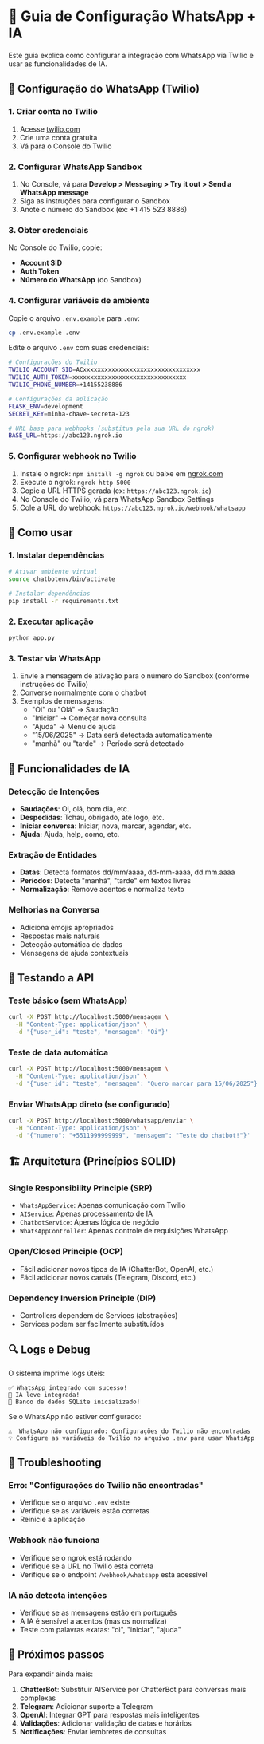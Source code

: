 # 📱 Guia de Configuração WhatsApp + IA

Este guia explica como configurar a integração com WhatsApp via Twilio e usar as funcionalidades de IA.

## 🔧 Configuração do WhatsApp (Twilio)

### 1. Criar conta no Twilio
1. Acesse [twilio.com](https://www.twilio.com)
2. Crie uma conta gratuita
3. Vá para o Console do Twilio

### 2. Configurar WhatsApp Sandbox
1. No Console, vá para **Develop > Messaging > Try it out > Send a WhatsApp message**
2. Siga as instruções para configurar o Sandbox
3. Anote o número do Sandbox (ex: +1 415 523 8886)

### 3. Obter credenciais
No Console do Twilio, copie:
- **Account SID**
- **Auth Token**
- **Número do WhatsApp** (do Sandbox)

### 4. Configurar variáveis de ambiente
Copie o arquivo `.env.example` para `.env`:
```bash
cp .env.example .env
```

Edite o arquivo `.env` com suas credenciais:
```bash
# Configurações do Twilio
TWILIO_ACCOUNT_SID=ACxxxxxxxxxxxxxxxxxxxxxxxxxxxxxxxxx
TWILIO_AUTH_TOKEN=xxxxxxxxxxxxxxxxxxxxxxxxxxxxxxxx
TWILIO_PHONE_NUMBER=+14155238886

# Configurações da aplicação
FLASK_ENV=development
SECRET_KEY=minha-chave-secreta-123

# URL base para webhooks (substitua pela sua URL do ngrok)
BASE_URL=https://abc123.ngrok.io
```

### 5. Configurar webhook no Twilio
1. Instale o ngrok: `npm install -g ngrok` ou baixe em [ngrok.com](https://ngrok.com)
2. Execute o ngrok: `ngrok http 5000`
3. Copie a URL HTTPS gerada (ex: `https://abc123.ngrok.io`)
4. No Console do Twilio, vá para WhatsApp Sandbox Settings
5. Cole a URL do webhook: `https://abc123.ngrok.io/webhook/whatsapp`

## 🚀 Como usar

### 1. Instalar dependências
```bash
# Ativar ambiente virtual
source chatbotenv/bin/activate

# Instalar dependências
pip install -r requirements.txt
```

### 2. Executar aplicação
```bash
python app.py
```

### 3. Testar via WhatsApp
1. Envie a mensagem de ativação para o número do Sandbox (conforme instruções do Twilio)
2. Converse normalmente com o chatbot
3. Exemplos de mensagens:
   - "Oi" ou "Olá" → Saudação
   - "Iniciar" → Começar nova consulta
   - "Ajuda" → Menu de ajuda
   - "15/06/2025" → Data será detectada automaticamente
   - "manhã" ou "tarde" → Período será detectado

## 🤖 Funcionalidades de IA

### Detecção de Intenções
- **Saudações**: Oi, olá, bom dia, etc.
- **Despedidas**: Tchau, obrigado, até logo, etc.
- **Iniciar conversa**: Iniciar, nova, marcar, agendar, etc.
- **Ajuda**: Ajuda, help, como, etc.

### Extração de Entidades
- **Datas**: Detecta formatos dd/mm/aaaa, dd-mm-aaaa, dd.mm.aaaa
- **Períodos**: Detecta "manhã", "tarde" em textos livres
- **Normalização**: Remove acentos e normaliza texto

### Melhorias na Conversa
- Adiciona emojis apropriados
- Respostas mais naturais
- Detecção automática de dados
- Mensagens de ajuda contextuais

## 🧪 Testando a API

### Teste básico (sem WhatsApp)
```bash
curl -X POST http://localhost:5000/mensagem \
  -H "Content-Type: application/json" \
  -d '{"user_id": "teste", "mensagem": "Oi"}'
```

### Teste de data automática
```bash
curl -X POST http://localhost:5000/mensagem \
  -H "Content-Type: application/json" \
  -d '{"user_id": "teste", "mensagem": "Quero marcar para 15/06/2025"}'
```

### Enviar WhatsApp direto (se configurado)
```bash
curl -X POST http://localhost:5000/whatsapp/enviar \
  -H "Content-Type: application/json" \
  -d '{"numero": "+5511999999999", "mensagem": "Teste do chatbot!"}'
```

## 🏗️ Arquitetura (Princípios SOLID)

### Single Responsibility Principle (SRP)
- `WhatsAppService`: Apenas comunicação com Twilio
- `AIService`: Apenas processamento de IA
- `ChatbotService`: Apenas lógica de negócio
- `WhatsAppController`: Apenas controle de requisições WhatsApp

### Open/Closed Principle (OCP)
- Fácil adicionar novos tipos de IA (ChatterBot, OpenAI, etc.)
- Fácil adicionar novos canais (Telegram, Discord, etc.)

### Dependency Inversion Principle (DIP)
- Controllers dependem de Services (abstrações)
- Services podem ser facilmente substituídos

## 🔍 Logs e Debug

O sistema imprime logs úteis:
```
✅ WhatsApp integrado com sucesso!
🤖 IA leve integrada!
💾 Banco de dados SQLite inicializado!
```

Se o WhatsApp não estiver configurado:
```
⚠️  WhatsApp não configurado: Configurações do Twilio não encontradas
💡 Configure as variáveis do Twilio no arquivo .env para usar WhatsApp
```

## 🚨 Troubleshooting

### Erro: "Configurações do Twilio não encontradas"
- Verifique se o arquivo `.env` existe
- Verifique se as variáveis estão corretas
- Reinicie a aplicação

### Webhook não funciona
- Verifique se o ngrok está rodando
- Verifique se a URL no Twilio está correta
- Verifique se o endpoint `/webhook/whatsapp` está acessível

### IA não detecta intenções
- Verifique se as mensagens estão em português
- A IA é sensível a acentos (mas os normaliza)
- Teste com palavras exatas: "oi", "iniciar", "ajuda"

## 🔄 Próximos passos

Para expandir ainda mais:
1. **ChatterBot**: Substituir AIService por ChatterBot para conversas mais complexas
2. **Telegram**: Adicionar suporte a Telegram
3. **OpenAI**: Integrar GPT para respostas mais inteligentes
4. **Validações**: Adicionar validação de datas e horários
5. **Notificações**: Enviar lembretes de consultas